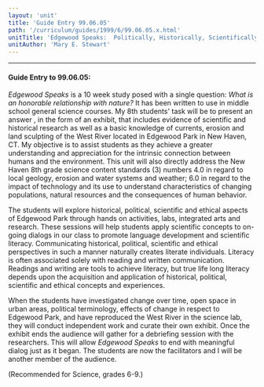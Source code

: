 ```yaml
---
layout: 'unit'
title: 'Guide Entry 99.06.05'
path: '/curriculum/guides/1999/6/99.06.05.x.html'
unitTitle: 'Edgewood Speaks:  Politically, Historically, Scientifically and Ethically'
unitAuthor: 'Mary E. Stewart'
---
```


<body>
<hr/>
 <h4>
  Guide Entry to 99.06.05:
 </h4>
 <i>
  Edgewood Speaks
 </i>
 is a 10 week study posed with a single question:
 <i>
  What is an honorable relationship with nature?
 </i>
 It has been written to use in middle school general science courses.  My 8th students' task will be to present an answer , in the form of an exhibit, that includes evidence of scientific and historical research as well as a basic knowledge of currents, erosion and land sculpting of the West River located in Edgewood Park in New Haven, CT.  My objective is to assist students as they achieve a greater understanding and appreciation for the intrinsic connection between humans and the environment.  This unit will also directly address the New Haven 8th grade science content standards (3) numbers 4.0 in regard to local geology, erosion and water systems and weather; 6.0 in regard to the impact of technology and its use to understand characteristics of changing populations, natural resources and the consequences of human behavior.
 <p>
  The students will explore  historical, political, scientific and ethical aspects of Edgewood Park through hands on activities, labs, integrated arts and research.  These sessions will help students apply scientific concepts to on-going dialogs in our class to promote language development and scientific literacy. Communicating historical, political, scientific and ethical perspectives in such a manner naturally creates literate individuals.  Literacy is often associated solely with reading and written communication.  Readings and writing are tools to achieve literacy, but true life long literacy depends upon the acquisition and application of historical, political, scientific and ethical concepts and experiences.
 </p>
 <p>
  When the students have investigated change over time, open space in urban areas, political terminology, effects of change in respect to Edgewood Park, and have reproduced the West River in the science lab, they will conduct independent work and curate their own exhibit. Once the exhibit ends the audience will gather for a debriefing session with the researchers.  This will allow
  <i>
   Edgewood Speaks
  </i>
  to end with meaningful dialog just as it began.  The students are now the facilitators and I will be another member of the audience.
 </p>
 <p>
  (Recommended for Science, grades 6-9.)
 </p>

</body>
